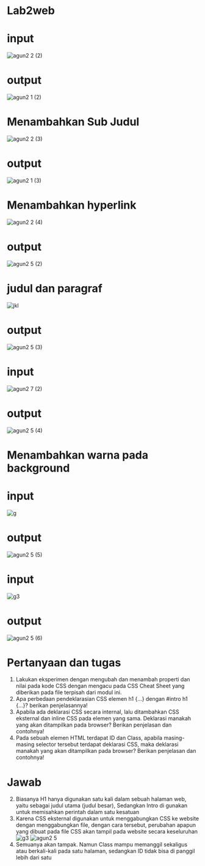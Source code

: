 # Lab2web
# input
![agun2 2 (2)](https://user-images.githubusercontent.com/56526167/113577343-4ccaba00-964b-11eb-8bdc-00e0c8efd584.png)
# output
![agun2 1 (2)](https://user-images.githubusercontent.com/56526167/113577588-b3e86e80-964b-11eb-82a7-34088e1d783b.png)
# Menambahkan Sub Judul
![agun2 2 (3)](https://user-images.githubusercontent.com/56526167/113577906-37a25b00-964c-11eb-9b03-04127586069b.png)
# output
![agun2 1 (3)](https://user-images.githubusercontent.com/56526167/113578069-70dacb00-964c-11eb-92b5-94b7cfb669ed.png)
# Menambahkan hyperlink
![agun2 2 (4)](https://user-images.githubusercontent.com/56526167/113578907-bf3c9980-964d-11eb-8e7f-9dd767e80adc.png)
# output
![agun2 5 (2)](https://user-images.githubusercontent.com/56526167/113578607-450c1500-964d-11eb-9be8-192d6be10ca9.png)
# judul dan paragraf
![jkl](https://user-images.githubusercontent.com/56526167/113579565-b0a2b200-964e-11eb-8a75-3f299941517a.png)
# output
![agun2 5 (3)](https://user-images.githubusercontent.com/56526167/113579784-f8c1d480-964e-11eb-9c07-edb3cdbc5447.png)
# input
![agun2 7 (2)](https://user-images.githubusercontent.com/56526167/113580211-93221800-964f-11eb-8975-296bdf9c544e.png)
# output
![agun2 5 (4)](https://user-images.githubusercontent.com/56526167/113580432-ec8a4700-964f-11eb-8c66-29241bd75e9f.png)
# Menambahkan warna pada background
# input
![g](https://user-images.githubusercontent.com/56526167/113581173-fd878800-9650-11eb-94c9-28a5ab538bfb.png)
# output
![agun2 5 (5)](https://user-images.githubusercontent.com/56526167/113581266-227bfb00-9651-11eb-9b1e-4b54ef090c2e.png)
# input
![g3](https://user-images.githubusercontent.com/56526167/113582204-45f37580-9652-11eb-84ac-dbac5da1900f.png)
# output
![agun2 5 (6)](https://user-images.githubusercontent.com/56526167/113582584-bef2cd00-9652-11eb-8d35-222645918485.png)
# Pertanyaan dan tugas
  1. Lakukan eksperimen dengan mengubah dan menambah properti dan nilai pada kode CSS dengan mengacu pada CSS Cheat Sheet yang diberikan pada file terpisah dari modul ini.
  2. Apa perbedaan pendeklarasian CSS elemen h1 {...} dengan #intro h1 {...}? berikan penjelasannya!
  3. Apabila ada deklarasi CSS secara internal, lalu ditambahkan CSS eksternal dan inline CSS pada elemen yang sama. Deklarasi manakah yang akan ditampilkan pada browser? Berikan penjelasan dan contohnya!
  4. Pada sebuah elemen HTML terdapat ID dan Class, apabila masing-masing selector tersebut terdapat deklarasi CSS, maka deklarasi manakah yang akan ditampilkan pada browser? Berikan penjelasan dan contohnya!
# Jawab
   2. Biasanya H1 hanya digunakan satu kali dalam sebuah halaman web, yaitu sebagai judul utama (judul besar), Sedangkan Intro di gunakan untuk memisahkan perintah dalam satu kesatuan
   3. Karena CSS eksternal digunakan untuk menggabungkan CSS ke website dengan menggabungkan file, dengan cara tersebut, perubahan apapun yang dibuat pada file CSS akan tampil pada website secara keseluruhan
![g3](https://user-images.githubusercontent.com/56526167/113583496-eac28280-9653-11eb-972a-8ac5f3f9e9ef.png)
![agun2 5](https://user-images.githubusercontent.com/56526167/113583551-f7df7180-9653-11eb-8eff-36a031a7dd07.png)
   5. Semuanya akan tampak. Namun Class mampu memanggil sekaligus atau berkali-kali pada satu halaman, sedangkan ID tidak bisa di panggil lebih dari satu
